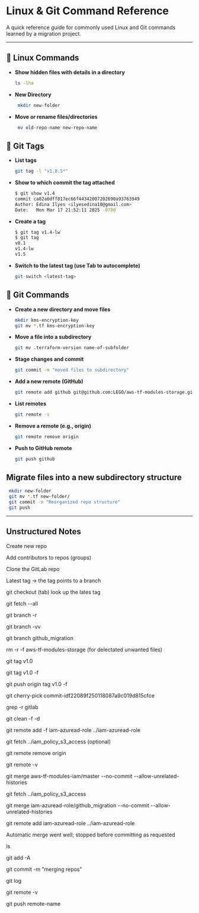 # Linux & Git Command Reference

A quick reference guide for commonly used Linux and Git commands learned by a migration project. 

---

## 📂 Linux Commands

- **Show hidden files with details in a directory**  
  ```bash
  ls -lha
  ```
- **New Directory**
   ```bash
    mkdir new-folder
    ```
- **Move or rename files/directories**
   ```bash
    mv old-repo-name new-repo-name
    ```

   
 ## 🌱 Git Tags
- **List tags**
    ```bash
    git tag -l "v1.8.5*"
    ```
- **Show to which commit the tag attached**
    ```bash
    $ git show v1.4
    commit ca82a6dff817ec66f44342007202690a93763949
    Author: Edina Ilyes <ilyesedina10@gmail.com>
    Date:   Mon Mar 17 21:52:11 2025 -0700
    ```
- **Create a tag**
    ```bash
    $ git tag v1.4-lw
    $ git tag
    v0.1
    v1.4-lw
    v1.5
    ```
- **Switch to the latest tag (use Tab to autocomplete)**
    ```bash
    git switch <latest-tag>
    ```

 ## 🌱 Git Commands
- **Create a new directory and move files**
    ```bash
    mkdir kms-encryption-key
    git mv *.tf kms-encryption-key
    ```
- **Move a file into a subdirectory**
    ```bash
    git mv .terraform-version name-of-subfolder
    ```
- **Stage changes and commit**
    ```bash
    git commit -m "moved files to subdirectory"
    ```
- **Add a new remote (GitHub)**
    ```bash
    git remote add github git@github.com:LEGO/aws-tf-modules-storage.git
    ```
- **List remotes**
    ```bash
    git remote -v
    ```
- **Remove a remote (e.g., origin)**
    ```bash
    git remote remove origin
    ```
- **Push to GitHub remote**
    ```bash
    git push github
    ```
 ## Migrate files into a new subdirectory structure
   ```bash
    mkdir new-folder
    git mv *.tf new-folder/
    git commit -m "Reorganized repo structure"
    git push
   ```
--------------------
## Unstructured Notes

Create new repo

Add contributors to repos (groups)

Clone the GitLab repo

Latest tag → the tag points to a branch

git checkout (tab) look up the lates tag

git fetch --all

git branch -r

git branch -vv

git branch github_migration

rm -r -f aws-tf-modules-storage (for delectated unwanted files)

git tag v1.0

git tag v1.0 -f

git push origin tag v1.0 -f

git cherry-pick commit-idf22089f250118087a9c019d815cfce

grep -r gitlab

git clean -f -d

git remote add -f iam-azuread-role ../iam-azuread-role

git fetch ../iam_policy_s3_access (optional)

git remote remove origin

git remote -v

git merge aws-tf-modules-iam/master --no-commit --allow-unrelated-histories

git fetch ../iam_policy_s3_access

git merge iam-azuread-role/github_migration --no-commit --allow-unrelated-histories

git remote add iam-azuread-role ../iam-azuread-role

Automatic merge went well; stopped before committing as requested

ls

git add -A

git commit -m "merging repos"

git log

git remote -v

git push remote-name
